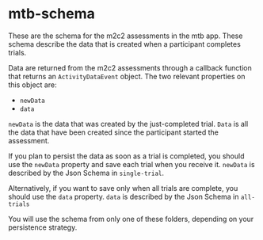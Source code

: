 # mtb-schema

These are the schema for the m2c2 assessments in the mtb app. These schema describe the data that is created when a participant completes trials.

Data are returned from the m2c2 assessments through a callback function that returns an `ActivityDataEvent` object. The two relevant properties on this object are:

* `newData`
* `data`

`newData` is the data that was created by the just-completed trial. `Data` is all the data that have been created since the participant started the assessment. 

If you plan to persist the data as soon as a trial is completed, you should use the `newData` property and save each trial when you receive it. `newData` is described by the Json Schema in `single-trial`.

 Alternatively, if you want to save only when all trials are complete, you should use the `data` property. `data` is described by the Json Schema in `all-trials`

You will use the schema from only one of these folders, depending on your persistence strategy.
